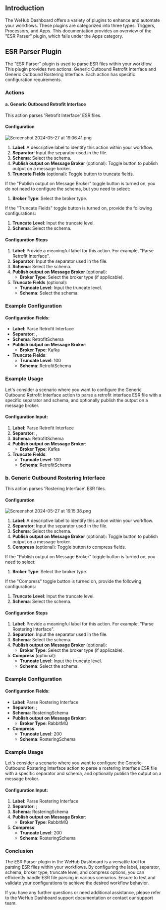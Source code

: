 
## Introduction
The WeHub Dashboard offers a variety of plugins to enhance and automate your workflows. These plugins are categorized into three types: Triggers, Processors, and Apps. This documentation provides an overview of the "ESR Parser" plugin, which falls under the Apps category.

## ESR Parser Plugin
The "ESR Parser" plugin is used to parse ESR files within your workflow. This plugin provides two actions: Generic Outbound Retrofit Interface and Generic Outbound Rostering Interface. Each action has specific configuration requirements.

### Actions

#### a. Generic Outbound Retrofit Interface
This action parses 'Retrofit Interface' ESR files.

#### Configuration

![Screenshot 2024-05-27 at 19.06.41.png](../../../static/img/ESR%20parser-1.png)

1. **Label**: A descriptive label to identify this action within your workflow.
2. **Separator**: Input the separator used in the file.
3. **Schema**: Select the schema.
4. **Publish output on Message Broker** (optional): Toggle button to publish output on a message broker.
5. **Truncate Fields** (optional): Toggle button to truncate fields.

If the "Publish output on Message Broker" toggle button is turned on, you do not need to configure the schema, but you need to select:
1. **Broker Type**: Select the broker type.

If the "Truncate Fields" toggle button is turned on, provide the following configurations:
1. **Truncate Level**: Input the truncate level.
2. **Schema**: Select the schema.

#### Configuration Steps
1. **Label**: Provide a meaningful label for this action. For example, "Parse Retrofit Interface".
2. **Separator**: Input the separator used in the file.
3. **Schema**: Select the schema.
4. **Publish output on Message Broker** (optional):
   - **Broker Type**: Select the broker type (if applicable).
5. **Truncate Fields** (optional):
   - **Truncate Level**: Input the truncate level.
   - **Schema**: Select the schema.

### Example Configuration
#### Configuration Fields:
- **Label**: Parse Retrofit Interface
- **Separator**: ,
- **Schema**: RetrofitSchema
- **Publish output on Message Broker**:
   - **Broker Type**: Kafka
- **Truncate Fields**:
   - **Truncate Level**: 100
   - **Schema**: RetrofitSchema

### Example Usage
Let's consider a scenario where you want to configure the Generic Outbound Retrofit Interface action to parse a retrofit interface ESR file with a specific separator and schema, and optionally publish the output on a message broker.

#### Configuration Input:
1. **Label**: Parse Retrofit Interface
2. **Separator**: ,
3. **Schema**: RetrofitSchema
4. **Publish output on Message Broker**:
   - **Broker Type**: Kafka
5. **Truncate Fields**:
   - **Truncate Level**: 100
   - **Schema**: RetrofitSchema

### b. Generic Outbound Rostering Interface
This action parses 'Rostering Interface' ESR files.

#### Configuration

![Screenshot 2024-05-27 at 19.15.38.png](../../../static/img/ESR%20Parser-2.png)

1. **Label**: A descriptive label to identify this action within your workflow.
2. **Separator**: Input the separator used in the file.
3. **Schema**: Select the schema.
4. **Publish output on Message Broker** (optional): Toggle button to publish output on a message broker.
5. **Compress** (optional): Toggle button to compress fields.

If the "Publish output on Message Broker" toggle button is turned on, you need to select:
1. **Broker Type**: Select the broker type.

If the "Compress" toggle button is turned on, provide the following configurations:
1. **Truncate Level**: Input the truncate level.
2. **Schema**: Select the schema.

#### Configuration Steps
1. **Label**: Provide a meaningful label for this action. For example, "Parse Rostering Interface".
2. **Separator**: Input the separator used in the file.
3. **Schema**: Select the schema.
4. **Publish output on Message Broker** (optional):
   - **Broker Type**: Select the broker type (if applicable).
5. **Compress** (optional):
   - **Truncate Level**: Input the truncate level.
   - **Schema**: Select the schema.

### Example Configuration
#### Configuration Fields:
- **Label**: Parse Rostering Interface
- **Separator**: ;
- **Schema**: RosteringSchema
- **Publish output on Message Broker**:
   - **Broker Type**: RabbitMQ
- **Compress**:
   - **Truncate Level**: 200
   - **Schema**: RosteringSchema

### Example Usage
Let's consider a scenario where you want to configure the Generic Outbound Rostering Interface action to parse a rostering interface ESR file with a specific separator and schema, and optionally publish the output on a message broker.

#### Configuration Input:
1. **Label**: Parse Rostering Interface
2. **Separator**: ;
3. **Schema**: RosteringSchema
4. **Publish output on Message Broker**:
   - **Broker Type**: RabbitMQ
5. **Compress**:
   - **Truncate Level**: 200
   - **Schema**: RosteringSchema

### Conclusion
The ESR Parser plugin in the WeHub Dashboard is a versatile tool for parsing ESR files within your workflows. By configuring the label, separator, schema, broker type, truncate level, and compress options, you can efficiently handle ESR file parsing in various scenarios. Ensure to test and validate your configurations to achieve the desired workflow behavior.

If you have any further questions or need additional assistance, please refer to the WeHub Dashboard support documentation or contact our support team.

